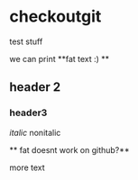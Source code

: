 # checkoutgit
test stuff

we can print **fat text :) **


## header 2
### header3

*italic* nonitalic


** fat doesnt work on github?**

more text
